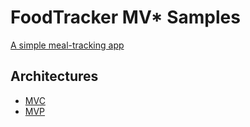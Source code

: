 # FoodTracker MV* Samples

[A simple meal-tracking app](https://developer.apple.com/library/content/referencelibrary/GettingStarted/DevelopiOSAppsSwift/)

## Architectures
- [MVC](./MVC)
- [MVP](./MVP)

